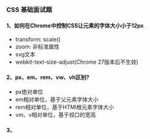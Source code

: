 ### CSS 基础面试题

#### 1、如何在Chrome中控制CSS让元素的字体大小小于12px
 - transform: scale()
 - zoom: 非标准属性
 - svg文本
 - webkit-text-size-adjust(Chrome 27版本后不生效)

#### 2、px、em、rem、vw、vh区别?
  - px绝对单位
  - em相对单位，基于父元素字体大小
  - rem相对单位，基于HTMl根元素字体大小
  - vm、v相对单位，基于视口的宽高
#### 3、

